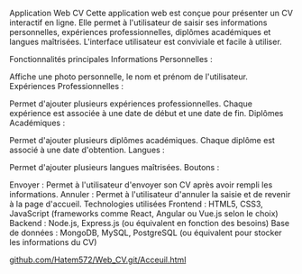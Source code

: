 Application Web CV
Cette application web est conçue pour présenter un CV interactif en ligne. Elle permet à l'utilisateur de saisir ses informations personnelles, expériences professionnelles, diplômes académiques et langues maîtrisées. L'interface utilisateur est conviviale et facile à utiliser.

Fonctionnalités principales
Informations Personnelles :

Affiche une photo personnelle, le nom et prénom de l'utilisateur.
Expériences Professionnelles :

Permet d'ajouter plusieurs expériences professionnelles.
Chaque expérience est associée à une date de début et une date de fin.
Diplômes Académiques :

Permet d'ajouter plusieurs diplômes académiques.
Chaque diplôme est associé à une date d'obtention.
Langues :

Permet d'ajouter plusieurs langues maîtrisées.
Boutons :

Envoyer : Permet à l'utilisateur d'envoyer son CV après avoir rempli les informations.
Annuler : Permet à l'utilisateur d'annuler la saisie et de revenir à la page d'accueil.
Technologies utilisées
Frontend : HTML5, CSS3, JavaScript (frameworks comme React, Angular ou Vue.js selon le choix)
Backend : Node.js, Express.js (ou équivalent en fonction des besoins)
Base de données : MongoDB, MySQL, PostgreSQL (ou équivalent pour stocker les informations du CV)

[github.com/Hatem572/Web_CV.git/Acceuil.html](https://Hatem572.github.io/Web_CV/index.html)
 
 
